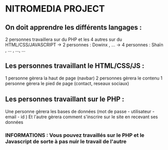# NITROMEDIA PROJECT

## On doit apprendre les différents langages :
  2 personnes travaillera sur du PHP et les 4 autres sur du HTML/CSS/JAVASCRIPT
  -> 2 personnes : Dowinx , ... 
  -> 4 personnes : Shaïn , ... , ..., ...

## Les personnes travaillant le HTML/CSS/JS : 
1 personne gèrera la haut de page (navbar)
2 personnes gèrera le contenu 
1 personne gèrera le pied de page (contact, reseaux sociaux)

## Les personnes travaillant sur le PHP :
Une personne gèrera les bases de données (mot de passe - utilisateur - email - id )
Et l'autre gèrera comment s'inscrire sur le site en recevant ses données

### INFORMATIONS : Vous pouvez travaillés sur le PHP et le Javascript de sorte à pas nuir le travail de l'autre
